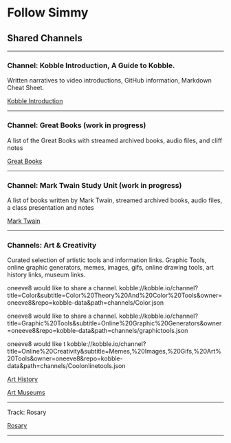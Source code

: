 # Follow Simmy
## Shared Channels

***

### Channel: Kobble Introduction, A Guide to Kobble.  

Written narratives to video introductions, GitHub information, Markdown Cheat Sheet.  

[Kobble Introduction](kobble://kobble.io/channel?title=Kobble%20Introduction&subtitle=A%20Guide%20To%20Kobble&owner=oneeve8&repo=kobble-data&path=channels/Kobbleintro.json)
***



### Channel: Great Books (work in progress)
A list of the Great Books with streamed archived books, audio files, and cliff notes

[Great Books](kobble://kobble.io/channel?title=Great%20Books&subtitle=Great%20Book%20Classics&owner=oneeve8&repo=kobble-data&path=channels/greatbooks.json)
***


### Channel: Mark Twain Study Unit (work in progress)
A list of books written by Mark Twain, streamed archived books, audio files, a class presentation and notes

[Mark Twain](kobble://kobble.io/channel?title=Mark%20Twain&subtitle=Study%20Unit&owner=oneeve8&repo=kobble-data&path=channels/marktwain2.json)
***

### Channels: Art & Creativity
Curated selection of artistic tools and information links. Graphic Tools, online graphic generators, memes, images, gifs, online drawing tools, art history links, museum links.   

oneeve8 would like to share a channel.
kobble://kobble.io/channel?title=Color&subtitle=Color%20Theory%20And%20Color%20Tools&owner=oneeve8&repo=kobble-data&path=channels/Color.json

oneeve8 would like to share a channel.
kobble://kobble.io/channel?title=Graphic%20Tools&subtitle=Online%20Graphic%20Generators&owner=oneeve8&repo=kobble-data&path=channels/graphictools.json

oneeve8 would like t
kobble://kobble.io/channel?title=Online%20Creativity&subtitle=Memes,%20Images,%20Gifs,%20Art%20Tools&owner=oneeve8&repo=kobble-data&path=channels/Coolonlinetools.json


[Art History](kobble://kobble.io/channel?title=Art%20History&subtitle=Paintings%20And%20Artists&owner=oneeve8&repo=kobble-data&path=channels/Art.json)

[Art Museums](kobble://kobble.io/channel?title=Art%20Museums&subtitle=Art%20Museums&owner=oneeve8&repo=kobble-data&path=channels/artmuseums.json)
***

Track: Rosary

[Rosary](kobble://kobble.io/track?title=Pray%20the%20Rosary&subtitle=The%20Mysteries%20Of%20The%20Rosary&owner=oneeve8&repo=kobble-data&path=tracks/Joyful-Mysteries)
***


